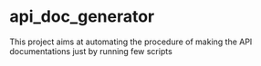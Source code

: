 # api_doc_generator
This project aims at automating the procedure of making the API documentations just by running few scripts
